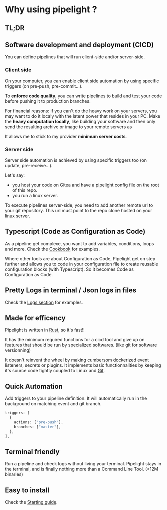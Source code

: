 <script setup>
import Features from '../.vitepress/theme/components/Features.vue';
</script>

# Why using pipelight ?

## TL;DR

<Features />

## Software development and deployment (CICD)

You can define pipelines that will run client-side and/or server-side.

### Client side

On your computer, you can enable client side automation by using specific triggers (on pre-push, pre-commit...).

To **enforce code quality**,
you can write pipelines to build and test your code before pushing it to production branches.

For financial reasons:
If you can't do the heavy work on your servers, you may want to do it localy with the latent power that resides in your PC.
Make the **heavy computation locally**, like building your software and then only send the resulting archive or image to your remote servers as

It allows me to stick to my provider **minimum server costs**.

### Server side

Server side automation is achieved by using specific triggers too (on update, pre-receive...).

Let's say:

- you host your code on Gitea and have a pipelight config file on the root of this repo.
- you run a linux server.

To execute pipelines server-side, you need to add another remote url to your git repository.
This url must point to the repo clone hosted on your linux server.

## Typescript (Code as Configuration as Code)

As a pipeline get complexe, you want to add variables, conditions, loops and more.
Check the [Cookbook](/cookbook/tips) for examples.

Where other tools are about Configuration as Code,
Pipelight get on step further and allows you to code in your configuration file to create reusable configuration blocks (with Typescript).
So it becomes Code as Configuration as Code.

## Pretty Logs in terminal / Json logs in files

Check the [Logs section](/guide/logs) for examples.

## Made for efficency

Pipelight is written in [Rust](https://www.rust-lang.org/), so it's fast!!

It has the minimum required functions for a cicd tool
and give up on features that should be run by specialized softwares. (like git for software versionning)

It doesn't reinvent the wheel by making cumbersom dockerized event listeners, secrets or plugins.
It implements basic functionnalities by keeping it's source code tightly coupled to Linux and [Git](https://git-scm.com/).

## Quick Automation

Add triggers to your pipeline definition.
It will automatically run in the background on matching event and git branch.

```ts
triggers: [
  {
    actions: ["pre-push"],
    branches: ["master"],
  },
],
```

## Terminal friendly

Run a pipeline and check logs without living your terminal.
Pipelight stays in the terminal, and is finally nothing more than a Command Line Tool. (>12M binaries)

## Easy to install

Check the [Starting guide](/guide/).
